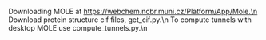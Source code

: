 Downloading MOLE at https://webchem.ncbr.muni.cz/Platform/App/Mole.\n
Download protein structure cif files, get_cif.py.\n
To compute tunnels with desktop MOLE use compute_tunnels.py.\n

